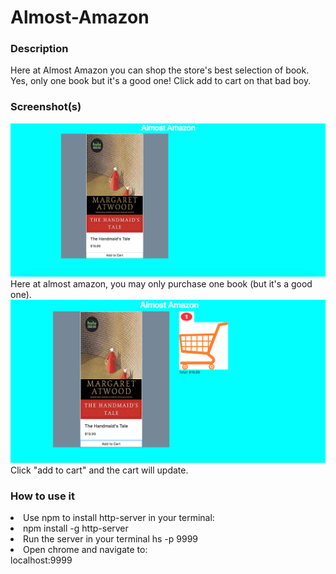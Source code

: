 # Almost-Amazon

### Description
Here at Almost Amazon you can shop the store's best selection of book. Yes, only one book but it's a good one! Click add to cart on that bad boy.

### Screenshot(s)
<img src="./screenshots/screenshot1.png">
Here at almost amazon, you may only purchase one book (but it's a good one).

<img src="./screenshots/screenshot2.png">
Click "add to cart" and the cart will update.

### How to use it
<li>Use npm to install http-server in your terminal:<br>
<li>npm install -g http-server<br>
<li>Run the server in your terminal
hs -p 9999
<li>Open chrome and navigate to:<br>
localhost:9999
